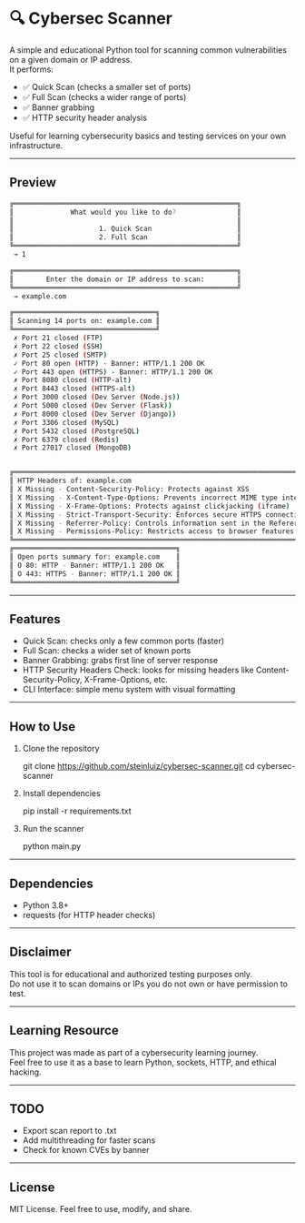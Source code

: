 # 🔍 Cybersec Scanner

A simple and educational Python tool for scanning common vulnerabilities on a given domain or IP address.  
It performs:

- ✅ Quick Scan (checks a smaller set of ports)
- ✅ Full Scan (checks a wider range of ports)
- ✅ Banner grabbing
- ✅ HTTP security header analysis

Useful for learning cybersecurity basics and testing services on your own infrastructure.

---

## Preview


```bash
╔═══════════════════════════════════════════════════════╗
║              What would you like to do?               ║
║                                                       ║
║                     1. Quick Scan                     ║
║                     2. Full Scan                      ║
╚═══════════════════════════════════════════════════════╝
 → 1

╔═══════════════════════════════════════════════════════╗
║        Enter the domain or IP address to scan:        ║
╚═══════════════════════════════════════════════════════╝
 → example.com

╔═══════════════════════════════════╗
║ Scanning 14 ports on: example.com ║
╚═══════════════════════════════════╝
 ✗ Port 21 closed (FTP)
 ✗ Port 22 closed (SSH)
 ✗ Port 25 closed (SMTP)
 ✓ Port 80 open (HTTP) - Banner: HTTP/1.1 200 OK
 ✓ Port 443 open (HTTPS) - Banner: HTTP/1.1 200 OK
 ✗ Port 8080 closed (HTTP-alt)
 ✗ Port 8443 closed (HTTPS-alt)
 ✗ Port 3000 closed (Dev Server (Node.js))
 ✗ Port 5000 closed (Dev Server (Flask))
 ✗ Port 8000 closed (Dev Server (Django))
 ✗ Port 3306 closed (MySQL)
 ✗ Port 5432 closed (PostgreSQL)
 ✗ Port 6379 closed (Redis)
 ✗ Port 27017 closed (MongoDB)


╔═════════════════════════════════════════════════════════════════════════════════════╗
║ HTTP Headers of: example.com                                                        ║
║ X Missing - Content-Security-Policy: Protects against XSS                           ║
║ X Missing - X-Content-Type-Options: Prevents incorrect MIME type interpretation     ║
║ X Missing - X-Frame-Options: Protects against clickjacking (iframe)                 ║
║ X Missing - Strict-Transport-Security: Enforces secure HTTPS connections            ║
║ X Missing - Referrer-Policy: Controls information sent in the Referer header        ║
║ X Missing - Permissions-Policy: Restricts access to browser features (e.g., camera) ║
╚═════════════════════════════════════════════════════════════════════════════════════╝
╔════════════════════════════════════════╗
║ Open ports summary for: example.com    ║
║ O 80: HTTP - Banner: HTTP/1.1 200 OK   ║
║ O 443: HTTPS - Banner: HTTP/1.1 200 OK ║
╚════════════════════════════════════════╝

```
---

## Features

- Quick Scan: checks only a few common ports (faster)
- Full Scan: checks a wider set of known ports
- Banner Grabbing: grabs first line of server response
- HTTP Security Headers Check: looks for missing headers like Content-Security-Policy, X-Frame-Options, etc.
- CLI Interface: simple menu system with visual formatting

---

## How to Use

1. Clone the repository

   git clone https://github.com/steinluiz/cybersec-scanner.git
   cd cybersec-scanner

2. Install dependencies

   pip install -r requirements.txt

3. Run the scanner

   python main.py

---

## Dependencies

- Python 3.8+
- requests (for HTTP header checks)

---

## Disclaimer

This tool is for educational and authorized testing purposes only.  
Do not use it to scan domains or IPs you do not own or have permission to test.

---

## Learning Resource

This project was made as part of a cybersecurity learning journey.  
Feel free to use it as a base to learn Python, sockets, HTTP, and ethical hacking.

---

## TODO

- Export scan report to .txt
- Add multithreading for faster scans
- Check for known CVEs by banner

---

## License

MIT License. Feel free to use, modify, and share.
